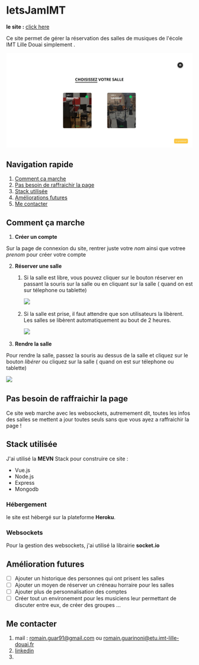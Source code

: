 # letsJamIMT

**le site :** [click here](https://letsjamimt.herokuapp.com)

Ce site permet de gérer la réservation des salles de musiques de l'école IMT Lille Douai simplement .

![](./client/src/assets/site.png)

## Navigation rapide

1. [Comment ça marche ](#Comment-ça-marche)
2. [Pas besoin de raffraichir la page ](#Pas-besoin-de-raffraichir-la-page)
3. [Stack utilisée](#Stack-utilisée)
4. [Améliorations futures](#Améliorations-futures)
5. [Me contacter](#Me-contacter)

## Comment ça marche

1. **Créer un compte**

Sur la page de connexion du site, rentrer juste votre _nom_ ainsi que votree _prenom_ pour créer votre compte

2. **Réserver une salle**

   1. Si la salle est libre, vous pouvez cliquer sur le bouton réserver en passant la souris sur la salle ou en cliquant sur la salle ( quand on est sur télephone ou tablette)

      ![](./client/src/assets/réserver.png)

   2. Si la salle est prise, il faut attendre que son utilisateurs la libèrent. Les salles se libèrent automatiquement au bout de 2 heures.

      ![](./client/src/assets/occupé.png)

3. **Rendre la salle**

Pour rendre la salle, passez la souris au dessus de la salle et cliquez sur le bouton _libérer_ ou cliquez sur la salle ( quand on est sur télephone ou tablette)

![](./client/src/assets/libérer.png)

## Pas besoin de raffraichir la page

Ce site web marche avec les websockets, autremement dit, toutes les infos des salles se mettent a jour toutes seuls sans que vous ayez a raffraichir la page !

## Stack utilisée

J'ai utilisé la **MEVN** Stack pour construire ce site :

- Vue.js
- Node.js
- Express
- Mongodb

### Hébergement

le site est hébergé sur la plateforme **Heroku**.

### Websockets

Pour la gestion des websockets, j'ai utilisé la librairie **socket.io**

## Amélioration futures

- [ ] Ajouter un historique des personnes qui ont prisent les salles
- [ ] Ajouter un moyen de réserver un créneau horraire pour les salles
- [ ] Ajouter plus de personnalisation des comptes
- [ ] Créer tout un environement pour les musiciens leur permettant de discuter entre eux, de créer des groupes ...

## Me contacter

1. mail : romain.guar91@gmail.com ou romain.guarinoni@etu.imt-lille-douai.fr
2. [linkedin](https://www.linkedin.com/in/romain-guarinoni-535445189/)
3.
